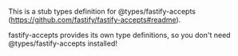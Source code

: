 This is a stub types definition for @types/fastify-accepts (https://github.com/fastify/fastify-accepts#readme).

fastify-accepts provides its own type definitions, so you don't need @types/fastify-accepts installed!